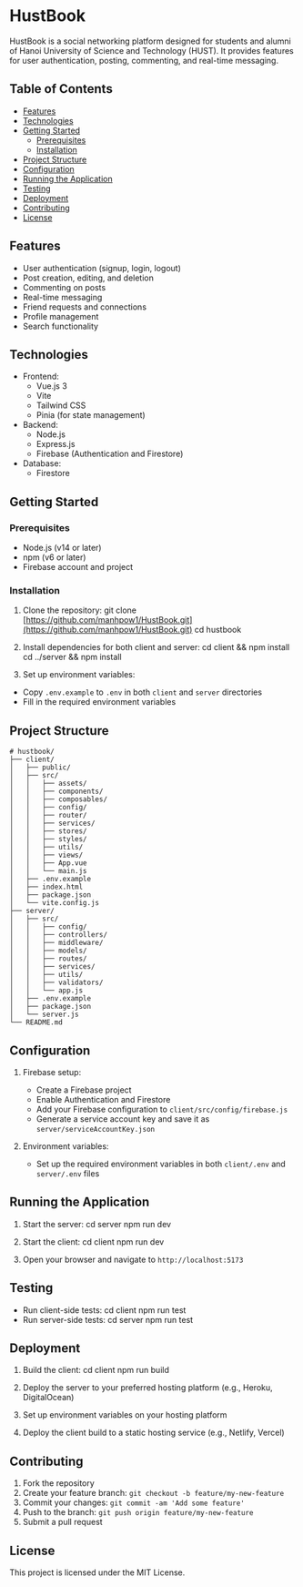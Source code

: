 # HustBook

HustBook is a social networking platform designed for students and alumni of Hanoi University of Science and Technology (HUST). It provides features for user authentication, posting, commenting, and real-time messaging.

## Table of Contents

- [Features](#features)
- [Technologies](#technologies)
- [Getting Started](#getting-started)
  - [Prerequisites](#prerequisites)
  - [Installation](#installation)
- [Project Structure](#project-structure)
- [Configuration](#configuration)
- [Running the Application](#running-the-application)
- [Testing](#testing)
- [Deployment](#deployment)
- [Contributing](#contributing)
- [License](#license)

## Features

- User authentication (signup, login, logout)
- Post creation, editing, and deletion
- Commenting on posts
- Real-time messaging
- Friend requests and connections
- Profile management
- Search functionality

## Technologies

- Frontend:
  - Vue.js 3
  - Vite
  - Tailwind CSS
  - Pinia (for state management)
- Backend:
  - Node.js
  - Express.js
  - Firebase (Authentication and Firestore)
- Database:
  - Firestore

## Getting Started

### Prerequisites

- Node.js (v14 or later)
- npm (v6 or later)
- Firebase account and project

### Installation

1. Clone the repository:
git clone [https://github.com/manhpow1/HustBook.git](https://github.com/manhpow1/HustBook.git)
cd hustbook

2. Install dependencies for both client and server:
cd client && npm install
cd ../server && npm install

3. Set up environment variables:

- Copy `.env.example` to `.env` in both `client` and `server` directories
- Fill in the required environment variables

## Project Structure

```
# hustbook/
├── client/
│   ├── public/
│   ├── src/
│   │   ├── assets/
│   │   ├── components/
│   │   ├── composables/
│   │   ├── config/
│   │   ├── router/
│   │   ├── services/
│   │   ├── stores/
│   │   ├── styles/
│   │   ├── utils/
│   │   ├── views/
│   │   ├── App.vue
│   │   └── main.js
│   ├── .env.example
│   ├── index.html
│   ├── package.json
│   └── vite.config.js
├── server/
│   ├── src/
│   │   ├── config/
│   │   ├── controllers/
│   │   ├── middleware/
│   │   ├── models/
│   │   ├── routes/
│   │   ├── services/
│   │   ├── utils/
│   │   ├── validators/
│   │   └── app.js
│   ├── .env.example
│   ├── package.json
│   └── server.js
└── README.md
```

## Configuration

1. Firebase setup:
   - Create a Firebase project
   - Enable Authentication and Firestore
   - Add your Firebase configuration to `client/src/config/firebase.js`
   - Generate a service account key and save it as `server/serviceAccountKey.json`

2. Environment variables:
   - Set up the required environment variables in both `client/.env` and `server/.env` files

## Running the Application

1. Start the server:
cd server
npm run dev

2. Start the client:
cd client
npm run dev

3. Open your browser and navigate to `http://localhost:5173`

## Testing

- Run client-side tests:
cd client
npm run test
- Run server-side tests:
cd server
npm run test

## Deployment

1. Build the client:
cd client
npm run build

2. Deploy the server to your preferred hosting platform (e.g., Heroku, DigitalOcean)

3. Set up environment variables on your hosting platform

4. Deploy the client build to a static hosting service (e.g., Netlify, Vercel)

## Contributing

1. Fork the repository
2. Create your feature branch: `git checkout -b feature/my-new-feature`
3. Commit your changes: `git commit -am 'Add some feature'`
4. Push to the branch: `git push origin feature/my-new-feature`
5. Submit a pull request

## License

This project is licensed under the MIT License.
